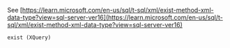 See [https://learn.microsoft.com/en-us/sql/t-sql/xml/exist-method-xml-data-type?view=sql-server-ver16](https://learn.microsoft.com/en-us/sql/t-sql/xml/exist-method-xml-data-type?view=sql-server-ver16)
```
exist (XQuery)
```
